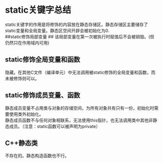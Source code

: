 # static关键字总结 #
static关键字的作用是将修饰的内容放在静态存储区。静态存储区主要储存了static变量和全局变量。静态区空间开辟会被初始化为0.  
##static修饰局部变量  ##
该局部变量在第一次被执行时赋值后不会被销毁。(但仍然只在作用域内可用)
## static修饰全局变量和函数 ##
隐藏。在其他C文件（编译单元）中无法调用被static修饰的全局变量和函数，而未被修饰则可以。
## static修饰成员变量、函数 ##
静态成员变量不占用类与对象的存储空间，为所有对象共有只有一份，初始化时需要使用类外初始化。  
静态成员函数不与任何对象相联系，无法使用this指针，也无法调用类中其他非静态成员。（注意：static函数可以被声明为private）
## C++静态类 ##
不存在的。静态构造函数也不行。